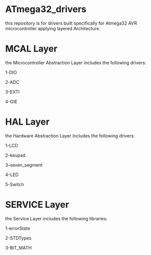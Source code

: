 # ATmega32_drivers
this repository is for drivers built specifically for Atmega32 AVR microcontroller applying layered Architecture.
# MCAL Layer
the Microcontroller Abstraction Layer includes the following drivers:

1-DIO

2-ADC

3-EXTI

4-GIE

# HAL Layer
the Hardware Abstraction Layer includes the following drivers:

1-LCD

2-keupad

3-seven_segment

4-LED

5-Switch

# SERVICE Layer
the Service Layer includes the following libraries:

1-errorState

2-STDTypes

3-BIT_MATH
